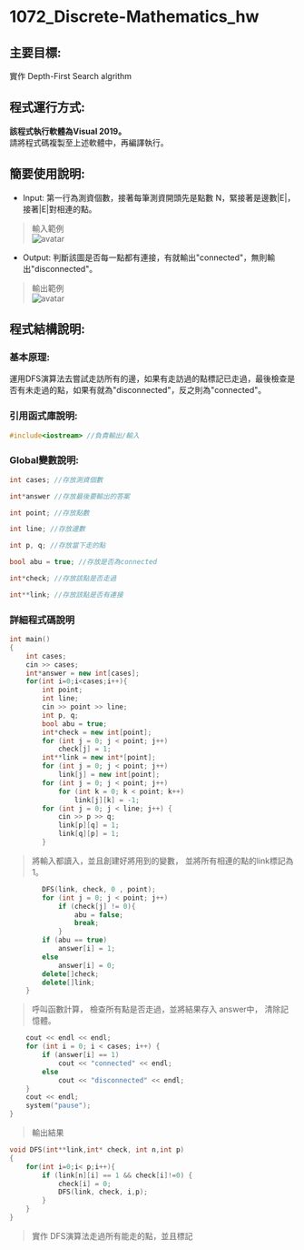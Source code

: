 # 1072_Discrete-Mathematics_hw 
## 主要目標:   
實作 Depth-First Search algrithm 

## 程式運行方式:   

**該程式執行軟體為Visual 2019。**   
請將程式碼複製至上述軟體中，再編譯執行。     

## 簡要使用說明:  
- Input: 第一行為測資個數，接著每筆測資開頭先是點數 N，緊接著是邊數|E|，接著|E|對相連的點。
> 輸入範例  
![avatar](https://upload.cc/i1/2020/10/20/8tFcPI.jpg)

- Output: 判斷該圖是否每一點都有連接，有就輸出"connected"，無則輸出"disconnected"。  
> 輸出範例  
![avatar](https://upload.cc/i1/2020/10/20/Lem4wx.jpg)  

## 程式結構說明:  

### 基本原理:  
運用DFS演算法去嘗試走訪所有的邊，如果有走訪過的點標記已走過，最後檢查是否有未走過的點，如果有就為"disconnected"，反之則為"connected"。

### 引用函式庫說明:
```cpp
#include<iostream> //負責輸出/輸入
```

### Global變數說明:
```cpp
int cases; //存放測資個數 
```
```cpp
int*answer //存放最後要輸出的答案  
```
```cpp
int point; //存放點數
```
```cpp
int line; //存放邊數
```
```cpp
int p, q; //存放當下走的點
```
```cpp
bool abu = true; //存放是否為connected
```
```cpp
int*check; //存放該點是否走過
```
```cpp
int**link; //存放該點是否有連接
```
### 詳細程式碼說明

```cpp
int main()
{
	int cases;
	cin >> cases;
	int*answer = new int[cases];
	for(int i=0;i<cases;i++){		
		int point;
		int line;
		cin >> point >> line;
		int p, q;
		bool abu = true;
		int*check = new int[point];
		for (int j = 0; j < point; j++)
			check[j] = 1;
		int**link = new int*[point];
		for (int j = 0; j < point; j++) 
			link[j] = new int[point];
		for (int j = 0; j < point; j++)
			for (int k = 0; k < point; k++)
				link[j][k] = -1;
		for (int j = 0; j < line; j++) {
			cin >> p >> q;
			link[p][q] = 1;
			link[q][p] = 1;
		}
```
> 將輸入都讀入，並且創建好將用到的變數，
> 並將所有相連的點的link標記為1。
```cpp
		DFS(link, check, 0 , point);
		for (int j = 0; j < point; j++) 
			if (check[j] != 0){
				abu = false;
				break;
			}
		if (abu == true)
			answer[i] = 1;
		else
			answer[i] = 0;	
		delete[]check;
		delete[]link;
	}
```
> 呼叫函數計算，
> 檢查所有點是否走過，並將結果存入 answer中，
> 清除記憶體。
```cpp
	cout << endl << endl;
	for (int i = 0; i < cases; i++) {
		if (answer[i] == 1)
			cout << "connected" << endl;
		else
			cout << "disconnected" << endl;
	}
	cout << endl;
	system("pause");
}
```
> 輸出結果
```cpp
void DFS(int**link,int* check, int n,int p)
{
	for(int i=0;i< p;i++){
		if (link[n][i] == 1 && check[i]!=0) {
			check[i] = 0;
			DFS(link, check, i,p);	
		}
	}
}
```
> 實作 DFS演算法走過所有能走的點，並且標記
